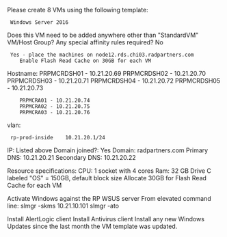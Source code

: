 Please create 8 VMs using the following template:
     
     Windows Server 2016
 
Does this VM need to be added anywhere other than "StandardVM" VM/Host Group?  Any special affinity rules required? No
    
     Yes - place the machines on node12.rds.chi03.radpartners.com
        Enable Flash Read Cache on 30GB for each VM
 
Hostname: PRPMCRDSH01 - 10.21.20.69
        PRPMCRDSH02  - 10.21.20.70
        PRPMCRDSH03 - 10.21.20.71
        PRPMCRDSH04 - 10.21.20.72
        PRPMCRDSH05 - 10.21.20.73

        PRPMCRA01 - 10.21.20.74
        PRPMCRA02 - 10.21.20.75
        PRPMCRA03 - 10.21.20.76

 


vlan:
     
     rp-prod-inside    10.21.20.1/24
     
 
IP: Listed above
Domain joined?: Yes
Domain: radpartners.com
Primary DNS: 10.21.20.21
Secondary DNS: 10.21.20.22
 
 
Resource specifications:
     CPU: 1 socket with 4 cores
     Ram: 32 GB
     Drive C labeled "OS" = 150GB, default block size
     Allocate 30GB for Flash Read Cache for each VM
      
 
Activate Windows against the RP WSUS server
     From elevated command line:
     slmgr -skms 10.21.10.101
     slmgr -ato
 
Install AlertLogic client
Install Antivirus client
Install any new Windows Updates since the last month the VM template was updated.